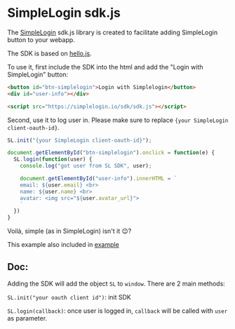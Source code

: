 # SimpleLogin sdk.js

The [SimpleLogin](https://simplelogin.io) sdk.js library is created to facilitate adding SimpleLogin button to your webapp.

The SDK is based on [hello.js](https://github.com/MrSwitch/hello.js).

To use it, first include the SDK into the html and add the "Login with SimpleLogin" button:

```html
<button id="btn-simplelogin">Login with Simplelogin</button>
<div id="user-info"></div>

<script src="https://simplelogin.io/sdk/sdk.js"></script>
```

Second, use it to log user in. Please make sure to replace `{your SimpleLogin client-oauth-id}`.

```js
SL.init("{your SimpleLogin client-oauth-id}");

document.getElementById("btn-simplelogin").onclick = function(e) {
  SL.login(function(user) {
    console.log("got user from SL SDK", user);    

    document.getElementById("user-info").innerHTML = `
    email: ${user.email} <br>
    name: ${user.name} <br>
    avatar: <img src="${user.avatar_url}">
    `
  })
}
```

Voilà, simple (as in SimpleLogin) isn't it 😉?

This example also included in [example](./example)

## Doc:

Adding the SDK will add the object `SL` to `window`. There are 2 main methods:

`SL.init("your oauth client id")`: init SDK

`SL.login(callback)`: once user is logged in, `callback` will be called with `user` as parameter.




